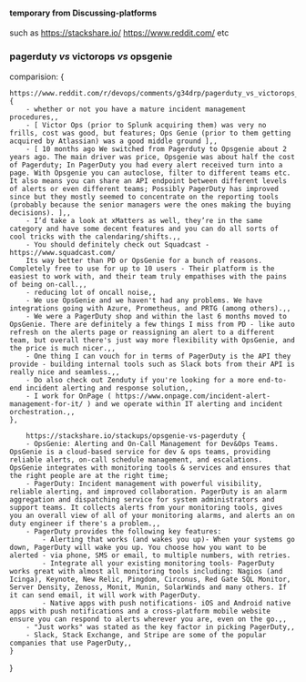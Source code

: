 #### temporary from Discussing-platforms 
such as https://stackshare.io/ https://www.reddit.com/ etc 
### pagerduty _vs_ victorops _vs_ opsgenie 

comparision: {

	https://www.reddit.com/r/devops/comments/g34drp/pagerduty_vs_victorops_vs_opsgenie/: {
		- whether or not you have a mature incident management procedures,,
		- [ Victor Ops (prior to Splunk acquiring them) was very no frills, cost was good, but features; Ops Genie (prior to them getting acquired by Atlassian) was a good middle ground ],,
		- [ 10 months ago We switched from Pagerduty to Opsgenie about 2 years ago. The main driver was price, Opsgenie was about half the cost of Pagerduty; In PagerDuty you had every alert received turn into a page. With Opsgenie you can autoclose, filter to different teams etc. It also means you can share an API endpoint between different levels of alerts or even different teams; Possibly PagerDuty has improved since but they mostly seemed to concentrate on the reporting tools (probably because the senior managers were the ones making the buying decisions). ],,
		- I’d take a look at xMatters as well, they’re in the same category and have some decent features and you can do all sorts of cool tricks with the calendaring/shifts.,,
		- You should definitely check out Squadcast - https://www.squadcast.com/
		Its way better than PD or OpsGenie for a bunch of reasons. Completely free to use for up to 10 users - Their platform is the easiest to work with, and their team truly empathises with the pains of being on-call.,,
		- reducing lot of oncall noise,,
		- We use OpsGenie and we haven't had any problems. We have integrations going with Azure, Prometheus, and PRTG (among others).,,
		- We were a PagerDuty shop and within the last 6 months moved to OpsGenie. There are definitely a few things I miss from PD - like auto refresh on the alerts page or reassigning an alert to a different team, but overall there's just way more flexibility with OpsGenie, and the price is much nicer.,,
		- One thing I can vouch for in terms of PagerDuty is the API they provide - building internal tools such as Slack bots from their API is really nice and seamless.,,
		- Do also check out Zenduty if you're looking for a more end-to-end incident alerting and response solution,,
		- I work for OnPage ( https://www.onpage.com/incident-alert-management-for-it/ ) and we operate within IT alerting and incident orchestration.,,
	},

        https://stackshare.io/stackups/opsgenie-vs-pagerduty {
		- OpsGenie: Alerting and On-Call Management for Dev&Ops Teams. OpsGenie is a cloud-based service for dev & ops teams, providing reliable alerts, on-call schedule management, and escalations. OpsGenie integrates with monitoring tools & services and ensures that the right people are at the right time; 
		- PagerDuty: Incident management with powerful visibility, reliable alerting, and improved collaboration. PagerDuty is an alarm aggregation and dispatching service for system administrators and support teams. It collects alerts from your monitoring tools, gives you an overall view of all of your monitoring alarms, and alerts an on duty engineer if there's a problem.,,
		- PagerDuty provides the following key features:
			- Alerting that works (and wakes you up)- When your systems go down, PagerDuty will wake you up. You choose how you want to be alerted - via phone, SMS or email, to multiple numbers, with retries.
			- Integrate all your existing monitoring tools- PagerDuty works great with almost all monitoring tools including: Nagios (and Icinga), Keynote, New Relic, Pingdom, Circonus, Red Gate SQL Monitor, Server Density, Zenoss, Monit, Munin, SolarWinds and many others. If it can send email, it will work with PagerDuty.
			- Native apps with push notifications- iOS and Android native apps with push notifications and a cross-platform mobile website ensure you can respond to alerts wherever you are, even on the go.,,
		- "Just works" was stated as the key factor in picking PagerDuty,,
		- Slack, Stack Exchange, and Stripe are some of the popular companies that use PagerDuty,,
	}

}

